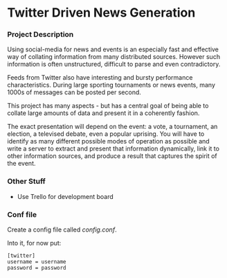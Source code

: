 # Twitter Driven News Generation

### Project Description

Using social-media for news and events is an especially fast and effective way of collating information from many distributed sources. However such information is often unstructured, difficult to parse and even contradictory.

Feeds from Twitter also have interesting and bursty performance characteristics. During large sporting tournaments or news events, many 1000s of messages can be posted per second.

This project has many aspects - but has a central goal of being able to collate large amounts of data and present it in a coherently fashion.

The exact presentation will depend on the event: a vote, a tournament, an election, a televised debate, even a popular uprising. You will have to identify as many different possible modes of operation as possible and write a server to extract and present that information dynamically, link it to other information sources, and produce a result that captures the spirit of the event.


### Other Stuff

* Use Trello for development board


### Conf file

Create a config file called _config.conf_.

Into it, for now put:

    [twitter]
    username = username
    password = password

